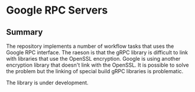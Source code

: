# Google RPC Servers

## Summary

The repository implements a number of workflow tasks that uses the Google RPC interface. The raeson is that 
the gRPC library is difficult to link with libraries that use the OpenSSL encryption. Google is using another 
encryption library that doesn't link with the OpenSSL. It is possible to solve the problem but the linking 
of special build gRPC libraries is problematic.

The library is under development.
